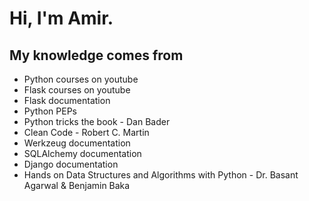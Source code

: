 # Hi, I'm Amir.

## My knowledge comes from

- Python courses on youtube
- Flask courses on youtube
- Flask documentation
- Python PEPs
- Python tricks the book - Dan Bader
- Clean Code - Robert C. Martin
- Werkzeug documentation
- SQLAlchemy documentation
- Django documentation
- Hands on Data Structures and Algorithms with Python - Dr. Basant Agarwal & Benjamin Baka
